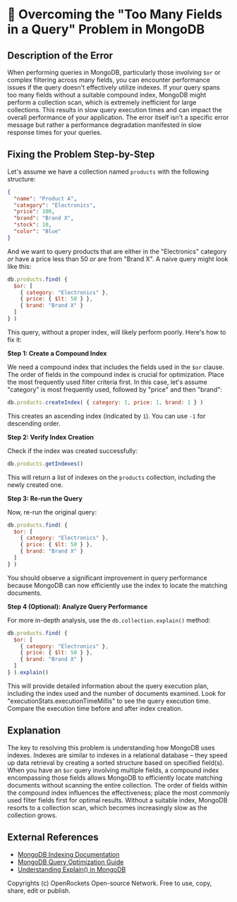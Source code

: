 # 🐞 Overcoming the "Too Many Fields in a Query" Problem in MongoDB


## Description of the Error

When performing queries in MongoDB, particularly those involving `$or` or complex filtering across many fields, you can encounter performance issues if the query doesn't effectively utilize indexes.  If your query spans too many fields without a suitable compound index, MongoDB might perform a collection scan, which is extremely inefficient for large collections. This results in slow query execution times and can impact the overall performance of your application.  The error itself isn't a specific error message but rather a performance degradation manifested in slow response times for your queries.

## Fixing the Problem Step-by-Step

Let's assume we have a collection named `products` with the following structure:

```json
{
  "name": "Product A",
  "category": "Electronics",
  "price": 100,
  "brand": "Brand X",
  "stock": 10,
  "color": "Blue"
}
```

And we want to query products that are either in the "Electronics" category *or* have a price less than 50 *or* are from "Brand X". A naive query might look like this:

```javascript
db.products.find( {
  $or: [
    { category: "Electronics" },
    { price: { $lt: 50 } },
    { brand: "Brand X" }
  ]
} )
```

This query, without a proper index, will likely perform poorly.  Here's how to fix it:

**Step 1: Create a Compound Index**

We need a compound index that includes the fields used in the `$or` clause. The order of fields in the compound index is crucial for optimization.  Place the most frequently used filter criteria first. In this case, let's assume "category" is most frequently used, followed by "price" and then "brand":

```javascript
db.products.createIndex( { category: 1, price: 1, brand: 1 } )
```

This creates an ascending index (indicated by `1`).  You can use `-1` for descending order.

**Step 2: Verify Index Creation**

Check if the index was created successfully:

```javascript
db.products.getIndexes()
```

This will return a list of indexes on the `products` collection, including the newly created one.

**Step 3: Re-run the Query**

Now, re-run the original query:

```javascript
db.products.find( {
  $or: [
    { category: "Electronics" },
    { price: { $lt: 50 } },
    { brand: "Brand X" }
  ]
} )
```

You should observe a significant improvement in query performance because MongoDB can now efficiently use the index to locate the matching documents.

**Step 4 (Optional): Analyze Query Performance**

For more in-depth analysis, use the `db.collection.explain()` method:

```javascript
db.products.find( {
  $or: [
    { category: "Electronics" },
    { price: { $lt: 50 } },
    { brand: "Brand X" }
  ]
} ).explain()
```

This will provide detailed information about the query execution plan, including the index used and the number of documents examined.  Look for "executionStats.executionTimeMillis" to see the query execution time.  Compare the execution time before and after index creation.


## Explanation

The key to resolving this problem is understanding how MongoDB uses indexes.  Indexes are similar to indexes in a relational database – they speed up data retrieval by creating a sorted structure based on specified field(s). When you have an `$or` query involving multiple fields, a compound index encompassing those fields allows MongoDB to efficiently locate matching documents without scanning the entire collection.  The order of fields within the compound index influences the effectiveness; place the most commonly used filter fields first for optimal results.  Without a suitable index, MongoDB resorts to a collection scan, which becomes increasingly slow as the collection grows.


## External References

* [MongoDB Indexing Documentation](https://www.mongodb.com/docs/manual/indexes/)
* [MongoDB Query Optimization Guide](https://www.mongodb.com/docs/manual/tutorial/query-optimization/)
* [Understanding Explain() in MongoDB](https://www.mongodb.com/docs/manual/reference/method/db.collection.explain/)


Copyrights (c) OpenRockets Open-source Network. Free to use, copy, share, edit or publish.

